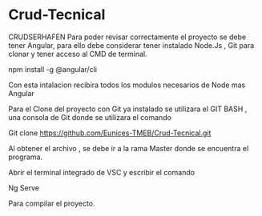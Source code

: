 # Crud-Tecnical

CRUDSERHAFEN
Para poder revisar correctamente el proyecto se debe tener Angular, para ello debe considerar tener instalado Node.Js , Git para clonar y tener acceso al CMD de terminal.

npm install -g @angular/cli

Con esta intalacion recibira todos los modulos necesarios de Node mas Angular

Para el Clone del proyecto con Git ya instalado se utilizara el GIT BASH , una consola de Git donde se utilizara el comando

Git clone https://github.com/Eunices-TMEB/Crud-Tecnical.git

Al obtener el archivo , se debe ir a la rama Master donde se encuentra el programa.

Abrir el terminal integrado de VSC y escribir el comando

Ng Serve

Para compilar el proyecto.
